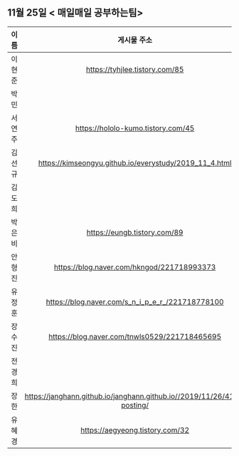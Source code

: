 ## 11월 25일  < 매일매일 공부하는팀>

| 이름   |                         게시물 주소                          |
| ------ | :----------------------------------------------------------: |
| 이현준 |                https://tyhjlee.tistory.com/85                |
| 박민   |                                                              |
| 서연주 |              https://hololo-kumo.tistory.com/45              |
| 김선규 |    https://kimseongyu.github.io/everystudy/2019_11_4.html    |
| 김도희 |                                                              |
| 박은비 |                 https://eungb.tistory.com/89                 |
| 안형진 |          https://blog.naver.com/hkngod/221718993373          |
| 유정훈 |       https://blog.naver.com/s_n_i_p_e_r_/221718778100       |
| 장수진 |        https://blog.naver.com/tnwls0529/221718465695         |
| 전경희 |                                                              |
| 장한   | https://janghann.github.io/janghann.github.io//2019/11/26/41th-posting/ |
| 유혜경 |               https://aegyeong.tistory.com/32                |

